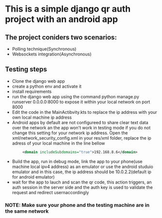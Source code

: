 # This is a simple django qr auth project with an android app
## The project coniders two scenarios:
- Polling technique(Synchronous)
- Websockets integration(Asynchronous)

## Testing steps
- Clone the django web app
- create a python env and activate it
- install requirements
- run the django web app using the command python manage.py runserver 0.0.0.0:8000 to expose it within your local network on port 8000
- Edit the code in the MainActibvity.kts to replace the ip address with your own local machine ip address
- Android apps by default are not configureed to share clear text data over the network an the app won't work in testing mode if you do not change this setting for your network ip address. Open the xml/network_security_config.xml in your res/xml folder, replace the ip adress of your local machine in the line bellow

```xml
        <domain includeSubdomains="true">192.168.8.6</domain>
```
- Build the app, run in debug mode, link the app to your phone(use machine local ipv4 address) as an emulator or use the android studuio emulator and in this case, the ip address should be 10.0.2.2(default ip for android emulator)
- wait for the app to lauch and scan the qr code, this action triggers, an auth session in the server side and the auth key is used to validate the request and redirect usernaccordingly

### NOTE: Make sure your phone and the testing machine are in the same network



